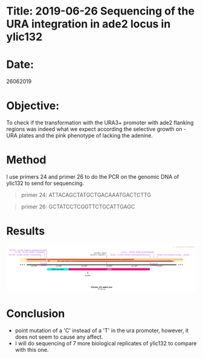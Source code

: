 
# Title: 2019-06-26 Sequencing of the URA integration in ade2 locus in ylic132

# Date:
26062019

# Objective:
To check if the transformation with the URA3+ promoter with ade2 flanking regions was indeed what we expect according the selective growth on -URA plates and the pink phenotype of lacking the adenine.

# Method

I use primers 24 and primer 26 to do the PCR on the genomic DNA of ylic132 to send for sequencing.

> primer 24: ATTACAGCTATGCTGACAAATGACTCTTG

> primer 26: GCTATCCTCGGTTCTGCATTGAGC


# Results
![](../Images/Chrom_XV_ade2-ura_Map_sequencing_map.png)


# Conclusion

- point mutation of a 'C' instead of a 'T' in the ura promoter, however, it does not seem to cause any affect.
- I will do sequencing of 7 more biological replicates of ylic132 to compare with this one.
